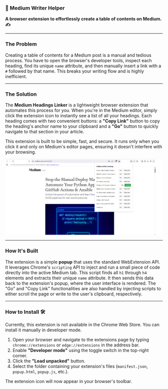 ### **🚀 Medium Writer Helper**

**A browser extension to effortlessly create a table of contents on Medium. ✍️**

---

### **The Problem**

Creating a table of contents for a Medium post is a manual and tedious process. You have to open the browser's developer tools, inspect each heading, find its unique `name` attribute, and then manually insert a link with a `#` followed by that name. This breaks your writing flow and is highly inefficient.

---

### **The Solution**

The **Medium Headings Linker** is a lightweight browser extension that automates this process for you. When you're in the Medium editor, simply click the extension icon to instantly see a list of all your headings. Each heading comes with two convenient buttons: a **"Copy Link"** button to copy the heading's anchor name to your clipboard and a **"Go"** button to quickly navigate to that section in your article.

This extension is built to be simple, fast, and secure. It runs only when you click it and only on Medium's editor pages, ensuring it doesn't interfere with your browsing.

![A view of the Medium extension in action](example/example.png)

---

### **How It's Built**

The extension is a simple **popup** that uses the standard WebExtension API. It leverages Chrome's `scripting` API to inject and run a small piece of code directly into the active Medium tab. This script finds all `h1` through `h4` elements and extracts their unique `name` attribute. It then sends this data back to the extension's popup, where the user interface is rendered. The "Go" and "Copy Link" functionalities are also handled by injecting scripts to either scroll the page or write to the user's clipboard, respectively.

---

### **How to Install** 🛠️

Currently, this extension is not available in the Chrome Web Store. You can install it manually in developer mode.

1.  Open your browser and navigate to the extensions page by typing `chrome://extensions` or `edge://extensions` in the address bar.
2.  Enable **"Developer mode"** using the toggle switch in the top-right corner.
3.  Click the **"Load unpacked"** button.
4.  Select the folder containing your extension's files (`manifest.json`, `popup.html`, `popup.js`, etc.).

The extension icon will now appear in your browser's toolbar.
